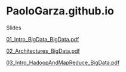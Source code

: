 # PaoloGarza.github.io
Slides 

[01_Intro_BigData_BigData.pdf](https://paologarza.github.io/01_Intro_BigData_BigData.pdf) 

[02_Architectures_BigData.pdf](https://paologarza.github.io/02_Architectures_BigData.pdf) 

[03_Intro_HadoopAndMapReduce_BigData.pdf](https://paologarza.github.io/03_Intro_HadoopAndMapReduce_BigData.pdf) 


